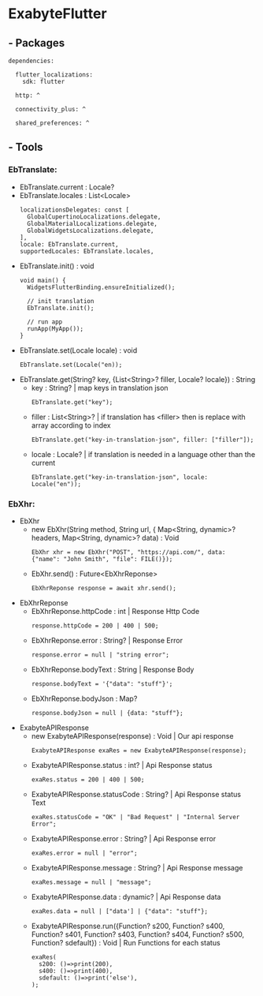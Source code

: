 # ExabyteFlutter

## - Packages
~~~
dependencies:

  flutter_localizations:
    sdk: flutter
    
  http: ^
  
  connectivity_plus: ^
  
  shared_preferences: ^
~~~

## - Tools

### **EbTranslate:**
  - EbTranslate.current : Locale?
  - EbTranslate.locales : List\<Locale\>
      ~~~
      localizationsDelegates: const [
        GlobalCupertinoLocalizations.delegate,
        GlobalMaterialLocalizations.delegate,
        GlobalWidgetsLocalizations.delegate,
      ],
      locale: EbTranslate.current,
      supportedLocales: EbTranslate.locales,
      ~~~ 
  - EbTranslate.init() : void
      ~~~
      void main() {
        WidgetsFlutterBinding.ensureInitialized();

        // init translation
        EbTranslate.init();

        // run app
        runApp(MyApp());
      }
      ~~~ 
  - EbTranslate.set(Locale locale) : void
      ~~~
      EbTranslate.set(Locale("en));
      ~~~ 
  - EbTranslate.get(String? key, {List\<String\>? filler, Locale? locale}) : String
    - key : String? | map keys in translation json
      ~~~
      EbTranslate.get("key");
      ~~~
    - filler : List\<String\>? | if translation has \<filler\> then is replace with array according to index
      ~~~
      EbTranslate.get("key-in-translation-json", filler: ["filler"]);
      ~~~
    - locale : Locale? | if translation is needed in a language other than the current
      ~~~
      EbTranslate.get("key-in-translation-json", locale: Locale("en"));
      ~~~ 

### **EbXhr:**
  - EbXhr
    - new EbXhr(String method, String url, { Map<String, dynamic>? headers, Map<String, dynamic>? data) : Void
        ~~~
        EbXhr xhr = new EbXhr("POST", "https://api.com/", data: {"name": "John Smith", "file": FILE()});
        ~~~
    - EbXhr.send() : Future\<EbXhrReponse\>
        ~~~
        EbXhrReponse response = await xhr.send();
        ~~~ 
  - EbXhrReponse
    - EbXhrReponse.httpCode : int | Response Http Code
        ~~~
        response.httpCode = 200 | 400 | 500;
        ~~~ 
    - EbXhrReponse.error : String? | Response Error
        ~~~
        response.error = null | "string error";
        ~~~ 
    - EbXhrReponse.bodyText : String | Response Body
        ~~~
        response.bodyText = '{"data": "stuff"}';
        ~~~ 
    - EbXhrReponse.bodyJson : Map?
        ~~~
        response.bodyJson = null | {data: "stuff"};
        ~~~ 
  - ExabyteAPIResponse
    - new ExabyteAPIResponse(response) : Void | Our api response
        ~~~
        ExabyteAPIResponse exaRes = new ExabyteAPIResponse(response);
        ~~~
    - ExabyteAPIResponse.status : int? | Api Response status
        ~~~
        exaRes.status = 200 | 400 | 500;
        ~~~ 
    - ExabyteAPIResponse.statusCode : String? | Api Response status Text
        ~~~
        exaRes.statusCode = "OK" | "Bad Request" | "Internal Server Error";
        ~~~ 
    - ExabyteAPIResponse.error : String? | Api Response error
        ~~~
        exaRes.error = null | "error";
        ~~~ 
    - ExabyteAPIResponse.message : String? | Api Response message
        ~~~
        exaRes.message = null | "message";
        ~~~ 
    - ExabyteAPIResponse.data : dynamic? | Api Response data
        ~~~
        exaRes.data = null | ["data'] | {"data": "stuff"};
        ~~~ 
    - ExabyteAPIResponse.run({Function? s200, Function? s400, Function? s401, Function? s403, Function? s404, Function? s500, Function? sdefault}) : Void | Run Functions for each status
        ~~~
        exaRes(
          s200: ()=>print(200),
          s400: ()=>print(400),
          sdefault: ()=>print('else'),
        );
        ~~~ 
